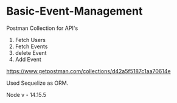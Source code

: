 # Basic-Event-Management


Postman Collection for API's

1. Fetch Users
2. Fetch Events
3. delete Event 
4. Add Event


https://www.getpostman.com/collections/d42a5f5187c1aa70614e

Used Sequelize as ORM. 

Node v - 14.15.5
